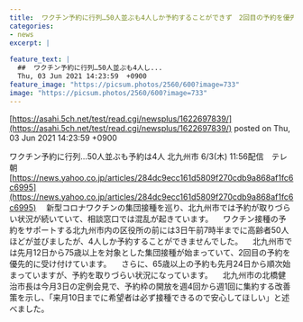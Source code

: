 ```yaml
---
title:  ワクチン予約に行列…50人並ぶも4人しか予約することができず　2回目の予約を優先的に受け付け  
categories:
- news
excerpt: |
  
feature_text: |
  ##  ワクチン予約に行列…50人並ぶも4人し...
  Thu, 03 Jun 2021 14:23:59  +0900
feature_image: "https://picsum.photos/2560/600?image=733"
image: "https://picsum.photos/2560/600?image=733"
---
```


[https://asahi.5ch.net/test/read.cgi/newsplus/1622697839/](https://asahi.5ch.net/test/read.cgi/newsplus/1622697839/)
posted on Thu, 03 Jun 2021 14:23:59  +0900

<!--more-->

ワクチン予約に行列…50人並ぶも予約は4人 北九州市 6/3(木) 11:56配信　テレ朝 [https://news.yahoo.co.jp/articles/284dc9ecc161d5809f270cdb9a868af1fc6c6995](https://news.yahoo.co.jp/articles/284dc9ecc161d5809f270cdb9a868af1fc6c6995) 　新型コロナワクチンの集団接種を巡り、北九州市では予約が取りづらい状況が続いていて、相談窓口では混乱が起きています。 　ワクチン接種の予約をサポートする北九州市内の区役所の前には3日午前7時半までに高齢者50人ほどが並びましたが、4人しか予約することができませんでした。 　北九州市では先月12日から75歳以上を対象とした集団接種が始まっていて、2回目の予約を優先的に受け付けています。 　さらに、65歳以上の予約も先月24日から順次始まっていますが、予約を取りづらい状況になっています。 　北九州市の北橋健治市長は今月3日の定例会見で、予約枠の開放を週4回から週1回に集約する改善策を示し、「来月10日までに希望者は必ず接種できるので安心してほしい」と述べました。
